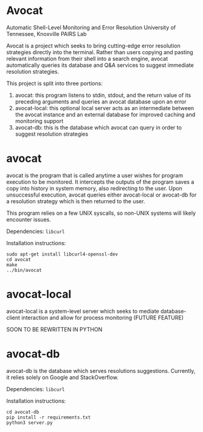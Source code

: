 # Avocat
Automatic Shell-Level Monitoring and Error Resolution
University of Tennessee, Knoxville PAIRS Lab

Avocat is a project which seeks to bring cutting-edge error resolution strategies directly into the terminal. Rather than users copying and pasting relevant information from their shell into a search engine, avocat automatically queries its database and Q&A services to suggest immediate resolution strategies.

This project is split into three portions:
1. avocat: this program listens to stdin, stdout, and the return value of its preceding arguments and queries an avocat database upon an error
2. avocat-local: this optional local server acts as an intermediate between the avocat instance and an external database for improved caching and monitoring support
3. avocat-db: this is the database which avocat can query in order to suggest resolution strategies

# avocat
avocat is the program that is called anytime a user wishes for program execution to be monitored. It intercepts the outputs of the program saves a copy into history in system memory, also redirecting to the user. Upon unsuccessful execution, avocat queries either avocat-local or avocat-db for a resolution strategy which is then returned to the user.

This program relies on a few UNIX syscalls, so non-UNIX systems will likely encounter issues.

Dependencies: `libcurl`

Installation instructions:
```
sudo apt-get install libcurl4-openssl-dev
cd avocat
make
../bin/avocat
```

# avocat-local
avocat-local is a system-level server which seeks to mediate database-client interaction and allow for process monitoring (FUTURE FEATURE)

SOON TO BE REWRITTEN IN PYTHON

# avocat-db
avocat-db is the database which serves resolutions suggestions. Currently, it relies solely on Google and StackOverflow.

Dependencies: `libcurl`

Installation instructions:
```
cd avocat-db
pip install -r requirements.txt
python3 server.py
```
